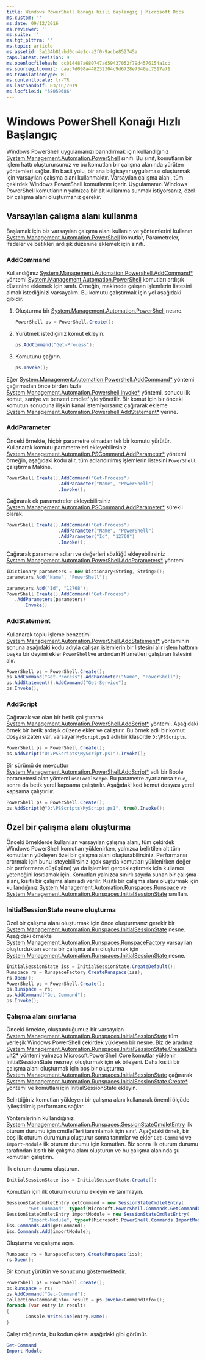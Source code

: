```yaml
---
title: Windows PowerShell konağı hızlı başlangıç | Microsoft Docs
ms.custom: ''
ms.date: 09/12/2016
ms.reviewer: ''
ms.suite: ''
ms.tgt_pltfrm: ''
ms.topic: article
ms.assetid: 5a134b81-bd0c-4e1c-a2f0-9acbe852745a
caps.latest.revision: 9
ms.openlocfilehash: cc014487a680747ad59437052f79d4576154a1cb
ms.sourcegitcommit: caac7d098a448232304c9d6728e7340ec7517a71
ms.translationtype: MT
ms.contentlocale: tr-TR
ms.lasthandoff: 03/16/2019
ms.locfileid: "58059686"
---
```

# <a name="windows-powershell-host-quickstart"></a>Windows PowerShell Konağı Hızlı Başlangıç

Windows PowerShell uygulamanızı barındırmak için kullandığınız [System.Management.Automation.PowerShell](/dotnet/api/System.Management.Automation.PowerShell) sınıfı. Bu sınıf, komutların bir işlem hattı oluşturursunuz ve bu komutları bir çalışma alanında yürüten yöntemleri sağlar. En basit yolu, bir ana bilgisayar uygulaması oluşturmak için varsayılan çalışma alanı kullanmaktır. Varsayılan çalışma alanı, tüm çekirdek Windows PowerShell komutlarını içerir. Uygulamanızı Windows PowerShell komutlarının yalnızca bir alt kullanıma sunmak istiyorsanız, özel bir çalışma alanı oluşturmanız gerekir.

## <a name="using-the-default-runspace"></a>Varsayılan çalışma alanı kullanma

Başlamak için biz varsayılan çalışma alanı kullanın ve yöntemlerini kullanın [System.Management.Automation.PowerShell](/dotnet/api/System.Management.Automation.PowerShell) komutlar, Parametreler, ifadeler ve betikleri ardışık düzenine eklemek için sınıfı.

### <a name="addcommand"></a>AddCommand

Kullandığınız [System.Management.Automation.Powershell.AddCommand*](/dotnet/api/System.Management.Automation.PowerShell.AddCommand) yöntemi [System.Management.Automation.PowerShell](/dotnet/api/System.Management.Automation.PowerShell) komutları ardışık düzenine eklemek için sınıfı. Örneğin, makinede çalışan işlemlerin listesini almak istediğinizi varsayalım. Bu komutu çalıştırmak için yol aşağıdaki gibidir.

1. Oluşturma bir [System.Management.Automation.PowerShell](/dotnet/api/System.Management.Automation.PowerShell) nesne.

   ```csharp
   PowerShell ps = PowerShell.Create();
   ```

2. Yürütmek istediğiniz komut ekleyin.

   ```csharp
   ps.AddCommand("Get-Process");
   ```

3. Komutunu çağırın.

   ```csharp
   ps.Invoke();
   ```

Eğer [System.Management.Automation.Powershell.AddCommand*](/dotnet/api/System.Management.Automation.PowerShell.AddCommand) yöntemi çağırmadan önce birden fazla [System.Management.Automation.Powershell.Invoke*](/dotnet/api/System.Management.Automation.PowerShell.Invoke) yöntemi, sonucu ilk komut, saniye ve benzeri cmdlet'iyle yönetilir. Bir komut için bir önceki komutun sonucuna ilişkin kanal istemiyorsanız çağırarak ekleme [System.Management.Automation.Powershell.AddStatement*](/dotnet/api/System.Management.Automation.PowerShell.AddStatement) yerine.

### <a name="addparameter"></a>AddParameter

Önceki örnekte, hiçbir parametre olmadan tek bir komutu yürütür. Kullanarak komutu parametreleri ekleyebilirsiniz [System.Management.Automation.PSCommand.AddParameter*](/dotnet/api/System.Management.Automation.PSCommand.AddParameter) yöntemi örneğin, aşağıdaki kodu alır, tüm adlandırılmış işlemlerin listesini `PowerShell` çalıştırma Makine.

```csharp
PowerShell.Create().AddCommand("Get-Process")
                   .AddParameter("Name", "PowerShell")
                   .Invoke();
```

Çağırarak ek parametreler ekleyebilirsiniz [System.Management.Automation.PSCommand.AddParameter*](/dotnet/api/System.Management.Automation.PSCommand.AddParameter) sürekli olarak.

```csharp
PowerShell.Create().AddCommand("Get-Process")
                   .AddParameter("Name", "PowerShell")
                   .AddParameter("Id", "12768")
                   .Invoke();
```

Çağırarak parametre adları ve değerleri sözlüğü ekleyebilirsiniz [System.Management.Automation.PowerShell.AddParameters*](/dotnet/api/System.Management.Automation.PowerShell.AddParameters) yöntemi.

```csharp
IDictionary parameters = new Dictionary<String, String>();
parameters.Add("Name", "PowerShell");

parameters.Add("Id", "12768");
PowerShell.Create().AddCommand("Get-Process")
   .AddParameters(parameters)
      .Invoke()

```

### <a name="addstatement"></a>AddStatement

Kullanarak toplu işleme benzetimi [System.Management.Automation.PowerShell.AddStatement*](/dotnet/api/System.Management.Automation.PowerShell.AddStatement) yönteminin sonuna aşağıdaki kodu adıyla çalışan işlemlerin bir listesini alır işlem hattının başka bir deyimi ekler `PowerShell`ve ardından Hizmetleri çalıştıran listesini alır.

```csharp
PowerShell ps = PowerShell.Create();
ps.AddCommand("Get-Process").AddParameter("Name", "PowerShell");
ps.AddStatement().AddCommand("Get-Service");
ps.Invoke();
```

### <a name="addscript"></a>AddScript

Çağırarak var olan bir betik çalıştırarak [System.Management.Automation.PowerShell.AddScript*](/dotnet/api/System.Management.Automation.PowerShell.AddScript) yöntemi. Aşağıdaki örnek bir betik ardışık düzene ekler ve çalıştırır. Bu örnek adlı bir komut dosyası zaten var. varsayar `MyScript.ps1` adlı bir klasörde `D:\PSScripts`.

```csharp
PowerShell ps = PowerShell.Create();
ps.AddScript("D:\PSScripts\MyScript.ps1").Invoke();
```

Bir sürümü de mevcuttur [System.Management.Automation.PowerShell.AddScript*](/dotnet/api/System.Management.Automation.PowerShell.AddScript) adlı bir Boole parametresi alan yöntemi `useLocalScope`. Bu parametre ayarlanırsa `true`, sonra da betik yerel kapsama çalıştırılır. Aşağıdaki kod komut dosyası yerel kapsama çalıştırılır.

```csharp
PowerShell ps = PowerShell.Create();
ps.AddScript(@"D:\PSScripts\MyScript.ps1", true).Invoke();
```

## <a name="creating-a-custom-runspace"></a>Özel bir çalışma alanı oluşturma

Önceki örneklerde kullanılan varsayılan çalışma alanı, tüm çekirdek Windows PowerShell komutları yüklenirken, yalnızca belirtilen alt tüm komutların yükleyen özel bir çalışma alanı oluşturabilirsiniz. Performansı artırmak için bunu isteyebilirsiniz (çok sayıda komutları yüklenirken değer bir performans düşüşüne) ya da işlemleri gerçekleştirmek için kullanıcı yeteneğini kısıtlamak için. Komutları yalnızca sınırlı sayıda sunan bir çalışma alanı, kısıtlı bir çalışma alanı adı verilir. Kısıtlı bir çalışma alanı oluşturmak için kullandığınız [System.Management.Automation.Runspaces.Runspace](/dotnet/api/System.Management.Automation.Runspaces.Runspace) ve [System.Management.Automation.Runspaces.InitialSessionState](/dotnet/api/System.Management.Automation.Runspaces.InitialSessionState) sınıfları.

### <a name="creating-an-initialsessionstate-object"></a>InitialSessionState nesne oluşturma

Özel bir çalışma alanı oluşturmak için önce oluşturmanız gerekir bir [System.Management.Automation.Runspaces.InitialSessionState](/dotnet/api/System.Management.Automation.Runspaces.InitialSessionState) nesne. Aşağıdaki örnekte [System.Management.Automation.Runspaces.RunspaceFactory](/dotnet/api/System.Management.Automation.Runspaces.RunspaceFactory) varsayılan oluşturduktan sonra bir çalışma alanı oluşturmak için [System.Management.Automation.Runspaces.InitialSessionState ](/dotnet/api/System.Management.Automation.Runspaces.InitialSessionState) nesne.

```csharp
InitialSessionState iss = InitialSessionState.CreateDefault();
Runspace rs = RunspaceFactory.CreateRunspace(iss);
rs.Open();
PowerShell ps = PowerShell.Create();
ps.Runspace = rs;
ps.AddCommand("Get-Command");
ps.Invoke();
```

### <a name="constraining-the-runspace"></a>Çalışma alanı sınırlama

Önceki örnekte, oluşturduğumuz bir varsayılan [System.Management.Automation.Runspaces.InitialSessionState](/dotnet/api/System.Management.Automation.Runspaces.InitialSessionState) tüm yerleşik Windows PowerShell çekirdek yükleyen bir nesne. Biz de aradınız [System.Management.Automation.Runspaces.InitialSessionState.CreateDefault2*](/dotnet/api/System.Management.Automation.Runspaces.InitialSessionState.CreateDefault2) yöntemi yalnızca Microsoft.PowerShell.Core komutlar yüklenir InitialSessionState nesneyi oluşturmak için ek bileşeni. Daha kısıtlı bir çalışma alanı oluşturmak için boş bir oluşturma [System.Management.Automation.Runspaces.InitialSessionState](/dotnet/api/System.Management.Automation.Runspaces.InitialSessionState) çağırarak [ System.Management.Automation.Runspaces.InitialSessionState.Create*](/dotnet/api/System.Management.Automation.Runspaces.InitialSessionState.Create) yöntemi ve komutları için InitialSessionState ekleyin.

Belirttiğiniz komutları yükleyen bir çalışma alanı kullanarak önemli ölçüde iyileştirilmiş performans sağlar.

Yöntemlerinin kullandığınız [System.Management.Automation.Runspaces.SessionStateCmdletEntry](/dotnet/api/System.Management.Automation.Runspaces.SessionStateCmdletEntry) ilk oturum durumu için cmdlet'leri tanımlamak için sınıf. Aşağıdaki örnek, bir boş ilk oturum durumunu oluşturur sonra tanımlar ve ekler `Get-Command` ve `Import-Module` ilk oturum durumu için komutları. Biz sonra ilk oturum durumu tarafından kısıtlı bir çalışma alanı oluşturun ve bu çalışma alanında şu komutları çalıştırın.

İlk oturum durumu oluşturun.

```csharp
InitialSessionState iss = InitialSessionState.Create();
```

Komutları için ilk oturum durumu ekleyin ve tanımlayın.

```csharp
SessionStateCmdletEntry getCommand = new SessionStateCmdletEntry(
        "Get-Command", typeof(Microsoft.PowerShell.Commands.GetCommandCommand), "");
SessionStateCmdletEntry importModule = new SessionStateCmdletEntry(
        "Import-Module", typeof(Microsoft.PowerShell.Commands.ImportModuleCommand), "");
iss.Commands.Add(getCommand);
iss.Commands.Add(importModule);
```

Oluşturma ve çalışma açın.

```csharp
Runspace rs = RunspaceFactory.CreateRunspace(iss);
rs.Open();
```

Bir komut yürütün ve sonucunu göstermektedir.

```csharp
PowerShell ps = PowerShell.Create();
ps.Runspace = rs;
ps.AddCommand("Get-Command");
Collection<CommandInfo> result = ps.Invoke<CommandInfo>();
foreach (var entry in result)
{
       Console.WriteLine(entry.Name);
}
```

Çalıştırdığınızda, bu kodun çıktısı aşağıdaki gibi görünür.

```powershell
Get-Command
Import-Module
```
